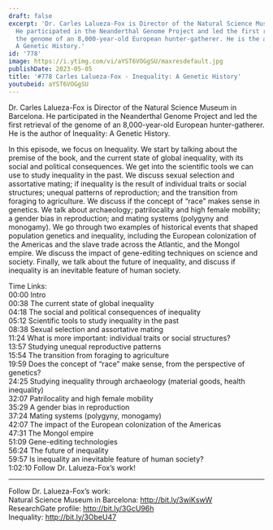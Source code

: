 ```yaml
---
draft: false
excerpt: 'Dr. Carles Lalueza-Fox is Director of the Natural Science Museum in Barcelona.
  He participated in the Neanderthal Genome Project and led the first retrieval of
  the genome of an 8,000-year-old European hunter-gatherer. He is the author of Inequality:
  A Genetic History.'
id: '778'
image: https://i.ytimg.com/vi/aYST6VOGgSU/maxresdefault.jpg
publishDate: 2023-05-05
title: '#778 Carles Lalueza-Fox - Inequality: A Genetic History'
youtubeid: aYST6VOGgSU
---
```

Dr. Carles Lalueza-Fox is Director of the Natural Science Museum in Barcelona. He participated in the Neanderthal Genome Project and led the first retrieval of the genome of an 8,000-year-old European hunter-gatherer. He is the author of Inequality: A Genetic History.

In this episode, we focus on Inequality. We start by talking about the premise of the book, and the current state of global inequality, with its social and political consequences. We get into the scientific tools we can use to study inequality in the past. We discuss sexual selection and assortative mating; if inequality is the result of individual traits or social structures; unequal patterns of reproduction; and the transition from foraging to agriculture. We discuss if the concept of “race” makes sense in genetics. We talk about archaeology; patrilocality and high female mobility; a gender bias in reproduction; and mating systems (polygyny and monogamy). We go through two examples of historical events that shaped population genetics and inequality, including the European colonization of the Americas and the slave trade across the Atlantic, and the Mongol empire. We discuss the impact of gene-editing techniques on science and society. Finally, we talk about the future of inequality, and discuss if inequality is an inevitable feature of human society.

Time Links:  
00:00 Intro  
00:38  The current state of global inequality  
04:18  The social and political consequences of inequality  
05:12  Scientific tools to study inequality in the past  
08:38  Sexual selection and assortative mating  
11:24  What is more important: individual traits or social structures?  
13:57  Studying unequal reproductive patterns  
15:54  The transition from foraging to agriculture  
19:59  Does the concept of “race” make sense, from the perspective of genetics?  
24:25  Studying inequality through archaeology (material goods, health inequality)  
32:07  Patrilocality and high female mobility  
35:29  A gender bias in reproduction  
37:24  Mating systems (polygyny, monogamy)  
42:07  The impact of the European colonization of the Americas  
47:31  The Mongol empire  
51:09  Gene-editing technologies  
56:24  The future of inequality  
59:57  Is inequality an inevitable feature of human society?  
1:02:10  Follow Dr. Lalueza-Fox’s work!

---

Follow Dr. Lalueza-Fox’s work:  
Natural Science Museum in Barcelona: http://bit.ly/3wiKswW  
ResearchGate profile: http://bit.ly/3GcU96h  
Inequality: http://bit.ly/3ObeU47
